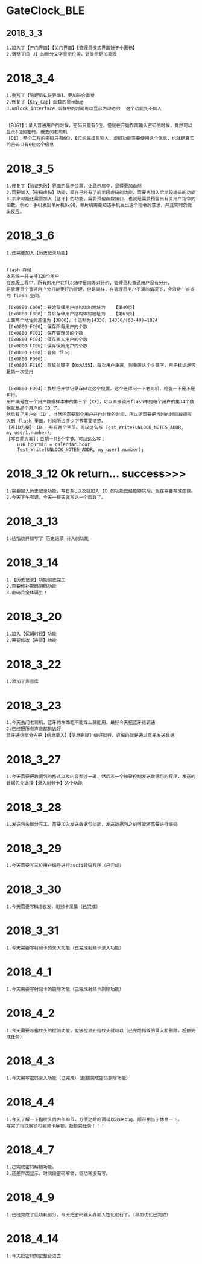 # GateClock_BLE

## 2018_3_3
    1.加入了【开门界面】【关门界面】【管理员模式界面锤子小图标】
    2.调整了旧 UI 的部分文字显示位置，让显示更加美观

# 2018_3_4
    1.重写了【管理员认证界面】，更加符合直觉
    2.修复了【Key_Cap】函数的显示bug
    3.unlock_interface 函数中的时间可以显示为动态的  这个功能先不加入


    【BUG1】：录入普通用户的时候，密码只能有6位，但是在开始界面输入密码的时候，竟然可以显示8位的密码。要去问老司机
    【Q1】：整个工程的密码只有6位，8位纯属虚晃别人，虚码功能需要使用这个信息，也就是真实的密码只有6位这个信息

# 2018_3_5
    1.修复了【验证失败】界面的显示位置，让显示居中，显得更加自然
    2.需要加入【密码虚码】功能，现在已经有了前半段虚码的功能，需要再加入后半段虚码的功能
    3.未来可能还需要加入【蓝牙】的功能，需要预留函数接口，也就是需要预留出有关用户指令的函数。例如：手机发到单片机0x00，单片机需要知道手机发出这个指令的意思，并且实时的做出反应。

# 2018_3_6
    1.还需要加入【历史记录功能】


    flash 存储
    本系统一共支持120个用户
    在原版工程中，所有的用户在flash中是同等对待的，管理员和普通用户没有分开。
    将管理员个普通用户分开能更好的管理，但是同样，在管理员用户不满的情况下，会浪费一点点的 flash 空间。

    【0x0800 C000】：开始存储用户结构体的地址为   【第49页】
    【0x0800 F800】：最后存储用户结构体的地址为   【第63页】
    上面两个地址的差值为【3800】，十进制为14336，14336/(63-49)=1024
    【0x0800 FC00】：保存所有用户的个数
    【0x0800 FC02】：保存管理员的个数
    【0x0800 FC04】：保存家人用户的个数
    【0x0800 FC06】：保存保姆用户的个数
    【0x0800 FC08】：音频 flag
    【0x0800 FD00】：
    【0x0800 FC10】：存放关键字【0xAA55】，每次用户重置，则重置这个关键字，用于标识是否是第一次使用


    【0x0800 FD04】：我想把开锁记录存储在这个位置。这个还得问一下老司机，检查一下是不是可行。
    用户编号在一个用户数据样本中的第三个【XX】，可以直接调用flash中的每个用户的第34个数据就是那个用户的 ID 了。
    然后有了用户的 ID ，当然还需要那个用户开门时候的时间，所以还需要把当时的时间数据写入到 flash 里面，时间所占多少字节需要清楚。
    【写ID方案】：ID 一共有两个字节。可以这么写 Test_Write(UNLOCK_NOTES_ADDR, my_user1.number);
    【写日期方案】：日期一共8个字节。可以这么写：
        u16 hourmin = calendar.hour
        Test_Write(UNLOCK_NOTES_ADDR, my_user1.number);

# 2018_3_12  Ok return... success>>>
    1.需要加入历史记录功能，写日期c以及就加入 ID 的功能已经能够实现，现在需要写成函数。
    2.今天下午有课，今天一整天就写这一个函数了。

# 2018_3_13
    1.给指纹开锁写了 历史记录 计入的功能

# 2018_3_14
    1.【历史记录】功能彻底完工
    2.需要修补密码阴码功能
    3.虚码完全体诞生！

# 2018_3_20
    1.加入【保姆时段】功能
    2.需要修改【声音】功能

# 2018_3_22
    1.添加了声音库

# 2018_3_23
    1.今天去问老司机，蓝牙的东西能不能焊上就能用，最好今天把蓝牙给调通
    2.已经把所有声音都挑选好
    蓝牙通信部分先把【信息录入】【信息删除】做好就行，详细的就是通过蓝牙发送数据

# 2018_3_27
    1.今天需要把数据包的格式以及内容都过一遍，然后写一个按键控制发送数据包的程序，发送的数据包先选择【录入射频卡】这个功能

# 2018_3_28
    1.发送包头部分完工。需要加入发送数据包功能，发送数据包之前可能还需要进行编码

# 2018_3_29
    1.今天需要写三位用户编号进行ascii转码程序（已完成）

# 2018_3_30
    1.今天需要写BLE收发，射频卡采集（已完成）

# 2018_3_31
    1.今天需要写射频卡的录入功能（已完成射频卡录入功能）

# 2018_4_1
    1.今天需要写射频卡的删除功能（已完成射频卡删除功能）

# 2018_4_2
    1.今天需要写指纹头的检测功能，能够检测到指纹头就可以（已完成指纹的录入和删除，超额完成任务）

# 2018_4_3
    1.今天需写密码录入功能（已完成）（超额完成密码删除功能）

# 2018_4_4
    1.今天了解一下指纹头的内部细节，方便之后的调试以及Debug，顺带相当于休息一下。
    写完了指纹解锁和射频卡解锁，超额完任务！！！

# 2018_4_7
    1.已完成密码解锁功能。
    2.还差界面显示，时间段密码解锁，低功耗没有写。

# 2018_4_9
    1.已经完成了低功耗部分，今天把密码输入界面人性化就行了。（界面优化已完成）

# 2018_4_14
    1.今天把密码加密整合进去

